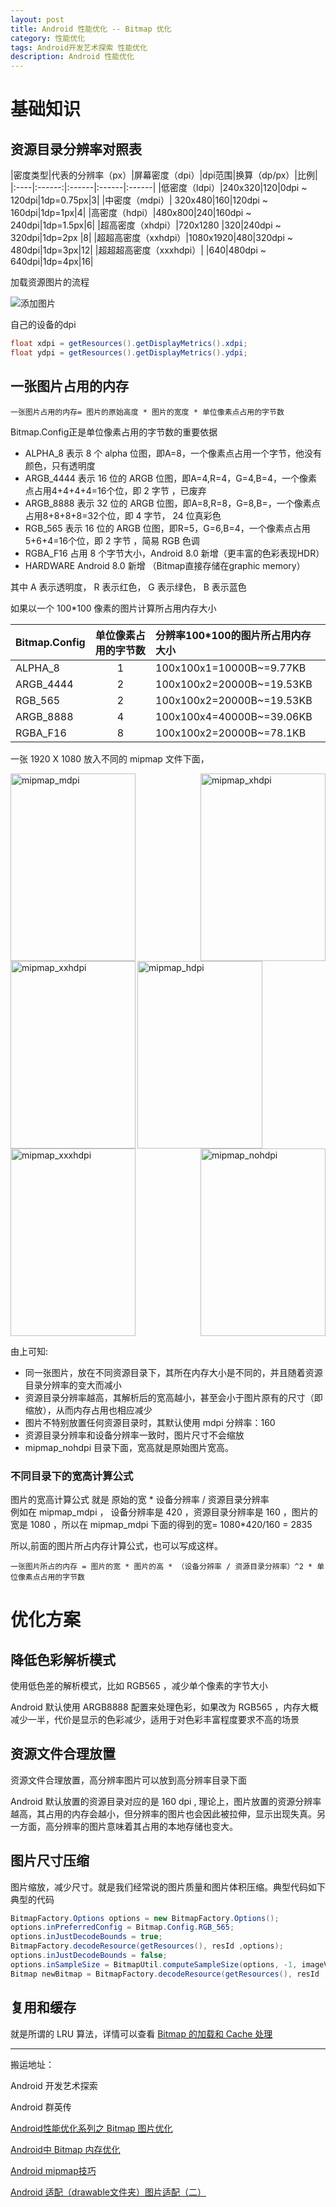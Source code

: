 ```yaml
---
layout: post
title: Android 性能优化 -- Bitmap 优化
category: 性能优化
tags: Android开发艺术探索 性能优化
description: Android 性能优化
---
```


<!-- * content -->
<!-- {:toc} -->


# 基础知识

## 资源目录分辨率对照表

|密度类型|代表的分辨率（px）|屏幕密度（dpi）|dpi范围|换算（dp/px）|比例|
|:----|:------:|:------|:------|:------|
|低密度（ldpi）|240x320|120|0dpi ~ 120dpi|1dp=0.75px|3|
|中密度（mdpi）|	320x480|160|120dpi ~ 160dpi|1dp=1px|4|
|高密度（hdpi）|480x800|240|160dpi ~ 240dpi|1dp=1.5px|6|
|超高密度（xhdpi）|720x1280	|320|240dpi ~ 320dpi|1dp=2px	|8|
|超超高密度（xxhdpi）|1080x1920|480|320dpi ~ 480dpi|1dp=3px|12|
|超超超高密度（xxxhdpi）| |640|480dpi ~ 640dpi|1dp=4px|16|

加载资源图片的流程

![添加图片](../../../../images/drawable_image.png)

自己的设备的dpi
```java
float xdpi = getResources().getDisplayMetrics().xdpi;
float ydpi = getResources().getDisplayMetrics().ydpi;
```

## 一张图片占用的内存
```
一张图片占用的内存= 图片的原始高度 * 图片的宽度 * 单位像素点占用的字节数
```

Bitmap.Config正是单位像素占用的字节数的重要依据
* ALPHA_8  表示 8 个 alpha 位图，即A=8，一个像素点占用一个字节，他没有颜色，只有透明度
* ARGB_4444 表示 16 位的 ARGB 位图，即A=4,R=4，G=4,B=4，一个像素点占用4+4+4+4=16个位，即 2 字节 ，已废弃
* ARGB_8888  表示 32 位的 ARGB 位图，即A=8,R=8，G=8,B=，一个像素点占用8+8+8+8=32个位，即 4 字节， 24 位真彩色
* RGB_565  表示 16 位的 ARGB 位图，即R=5，G=6,B=4，一个像素点占用5+6+4=16个位，即 2 字节 ，简易 RGB 色调
* RGBA_F16 占用 8 个字节大小，Android 8.0 新增（更丰富的色彩表现HDR）
* HARDWARE   Android 8.0 新增 （Bitmap直接存储在graphic memory）

其中 A 表示透明度， R 表示红色， G 表示绿色， B 表示蓝色

如果以一个 100*100 像素的图片计算所占用内存大小


|Bitmap.Config|单位像素占用的字节数|分辨率100*100的图片所占用内存大小|
|:----|:------:|:------|
|ALPHA_8|1|100x100x1=10000B~=9.77KB|
|ARGB_4444|2|100x100x2=20000B~=19.53KB|
|RGB_565|2|100x100x2=20000B~=19.53KB|
|ARGB_8888|4|100x100x4=40000B~=39.06KB|
|RGBA_F16|8|100x100x2=20000B~=78.1KB|


一张 1920 X 1080 放入不同的 mipmap 文件下面，

<img src="../../../../images/mipmap_mdpi.png" alt="mipmap_mdpi" width="200" height="300" align="left" />
<img src="../../../../images/mipmap_xhdpi.png" alt="mipmap_xhdpi" width="200" height="300" align="right" />
<img src="../../../../images/mipmap_hdpi.png" alt="mipmap_hdpi" width="200" height="300" align="center" />
<img src="../../../../images/mipmap_xxhdpi.png" alt="mipmap_xxhdpi" width="200" height="300" align="left" />
<img src="../../../../images/mipmap_nohdpi.png" alt="mipmap_nohdpi" width="200" height="300" align="right" />
<img src="../../../../images/mipmap_xxxhdpi.png" alt="mipmap_xxxhdpi" width="200" height="300" align="center" />


由上可知:
* 同一张图片，放在不同资源目录下，其所在内存大小是不同的，并且随着资源目录分辨率的变大而减小
* 资源目录分辨率越高，其解析后的宽高越小，甚至会小于图片原有的尺寸（即缩放），从而内存占用也相应减少
* 图片不特别放置任何资源目录时，其默认使用 mdpi 分辨率：160
* 资源目录分辨率和设备分辨率一致时，图片尺寸不会缩放
* mipmap_nohdpi 目录下面，宽高就是原始图片宽高。

### 不同目录下的宽高计算公式

图片的宽高计算公式 就是 原始的宽 * 设备分辨率 / 资源目录分辨率  
例如在 mipmap_mdpi ， 设备分辨率是 420 ，资源目录分辨率是 160 ，图片的宽是 1080 ，所以在 mipmap_mdpi 下面的得到的宽= 1080*420/160 = 2835

所以,前面的图片所占内存计算公式，也可以写成这样。
```
一张图片所占的内存 = 图片的宽 * 图片的高 * （设备分辨率 / 资源目录分辨率）^2 * 单位像素点占用的字节数
```

# 优化方案
## 降低色彩解析模式
使用低色差的解析模式，比如 RGB565 ，减少单个像素的字节大小

Android 默认使用 ARGB8888 配置来处理色彩，如果改为 RGB565 ，内存大概减少一半，代价是显示的色彩减少，适用于对色彩丰富程度要求不高的场景

## 资源文件合理放置
资源文件合理放置，高分辨率图片可以放到高分辨率目录下面

Android 默认放置的资源目录对应的是 160 dpi , 理论上，图片放置的资源分辨率越高，其占用的内存会越小，但分辨率的图片也会因此被拉伸，显示出现失真。另一方面，高分辨率的图片意味着其占用的本地存储也变大。

## 图片尺寸压缩
图片缩放，减少尺寸。就是我们经常说的图片质量和图片体积压缩。典型代码如下
典型的代码
```java
BitmapFactory.Options options = new BitmapFactory.Options();
options.inPreferredConfig = Bitmap.Config.RGB_565;
options.inJustDecodeBounds = true;
BitmapFactory.decodeResource(getResources(), resId ,options);
options.inJustDecodeBounds = false;
options.inSampleSize = BitmapUtil.computeSampleSize(options, -1, imageView.getWidth() * imageView.getHeight());
Bitmap newBitmap = BitmapFactory.decodeResource(getResources(), resId , options);
```
## 复用和缓存
就是所谓的 LRU 算法，详情可以查看 [ Bitmap 的加载和 Cache 处理 ](../../../../article-detail/2018/03/17/Bitmap-loading-and-Cache/)

---   
搬运地址：    

Android 开发艺术探索      

Android 群英传     

[Android性能优化系列之 Bitmap 图片优化](https://blog.csdn.net/u012124438/article/details/66087785)   

[ Android中 Bitmap 内存优化 ](https://www.jianshu.com/p/3f6f6e4f1c88)

[Android mipmap技巧](https://www.jianshu.com/p/7fa3417d2ca4)

[Android 适配（drawable文件夹）图片适配（二）](https://www.cnblogs.com/huihuizhang/p/9473698.html)
